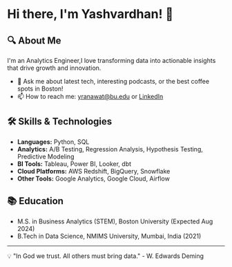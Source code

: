 # Hi there, I'm Yashvardhan! 👋

## 🔍 About Me
I'm an Analytics Engineer,I love transforming data into actionable insights that drive growth and innovation.

- 💬 Ask me about latest tech, interesting podcasts, or the best coffee spots in Boston!
- 📫 How to reach me: yranawat@bu.edu or [LinkedIn](https://www.linkedin.com/in/yashvardhan-singh-ranawat/)

## 🛠️ Skills & Technologies
- **Languages:** Python, SQL
- **Analytics:** A/B Testing, Regression Analysis, Hypothesis Testing, Predictive Modeling
- **BI Tools:** Tableau, Power BI, Looker, dbt
- **Cloud Platforms:** AWS Redshift, BigQuery, Snowflake
- **Other Tools:** Google Analytics, Google Cloud, Airflow

## 📚 Education
- M.S. in Business Analytics (STEM), Boston University (Expected Aug 2024)
- B.Tech in Data Science, NMIMS University, Mumbai, India (2021)

---

💡 "In God we trust. All others must bring data." - W. Edwards Deming
